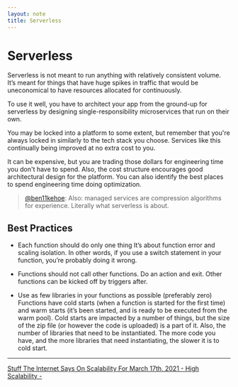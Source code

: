 ```yaml
---
layout: note
title: Serverless
---
```


# Serverless

Serverless is not meant to run anything with relatively consistent volume. It’s meant for things that have huge spikes in traffic that would be uneconomical to have resources allocated for continuously. 

To use it well, you have to architect your app from the ground-up for serverless by designing single-responsibility microservices that run on their own.

You may be locked into a platform to some extent, but remember that you're always locked in similarly to the tech stack you choose. Services like this continually being improved at no extra cost to you.

It can be expensive, but you are trading those dollars for engineering time you don't have to spend. Also, the cost structure encourages good architectural design for the platform. You can also identify the best places to spend engineering time doing optimization.

> [@ben11kehoe](https://twitter.com/ben11kehoe/status/1358060085658882050): Also: managed services are compression algorithms for experience. Literally what serverless is about.

## Best Practices

* Each function should do only one thing
It’s about function error and scaling isolation. In other words, if you use a switch statement in your function, you’re probably doing it wrong.

* Functions should not call other functions. Do an action and exit. Other functions can be kicked off by triggers after.

* Use as few libraries in your functions as possible (preferably zero)
Functions have cold starts (when a function is started for the first time) and warm starts (it’s been started, and is ready to be executed from the warm pool). Cold starts are impacted by a number of things, but the size of the zip file (or however the code is uploaded) is a part of it. Also, the number of libraries that need to be instantiated. The more code you have, and the more libraries that need instantiating, the slower it is to cold start.

---

[Stuff The Internet Says On Scalability For March 17th, 2021 - High Scalability -](http://highscalability.com/blog/2021/3/17/stuff-the-internet-says-on-scalability-for-march-17th-2021.html)